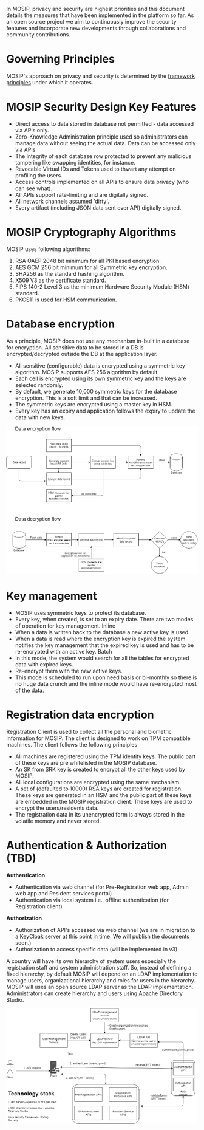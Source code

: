 In MOSIP, privacy and security are highest priorities and this document details the measures that have been implemented in the platform so far. As an open source project we aim to continuously improve the security features and incorporate new developments through collaborations and community contributions.

# Governing Principles
MOSIP's approach on privacy and security is determined by the [framework principles](https://www.mosip.io/uploads/resources/5cc84b0a08284Country%20Engagement%20Principles_v2.pdf) under which it operates.

# MOSIP Security Design Key Features

- Direct access to data stored in database not permitted - data accessed via APIs only.
- Zero-Knowledge Administration principle used so administrators can manage data without seeing the actual data. Data can be accessed only via APIs
- The integrity of each database row protected to prevent any malicious tampering like swapping identities, for instance.
- Revocable Virtual IDs and Tokens used to thwart any attempt on profiling the users.
- Access controls implemented on all APIs to ensure data privacy (who can see what).
- All APIs support rate-limiting and are digitally signed.
- All network channels assumed 'dirty'.
- Every artifact (including JSON data sent over API) digitally signed.

# MOSIP Cryptography Algorithms
MOSIP uses following algorithms:
1. RSA OAEP 2048 bit minimum for all PKI based encryption.
2. AES GCM 256 bit minimum for all Symmetric key encryption.
3. SHA256 as the standard hashing algorithm.
4. X509 V3 as the certificate standard.
5. FIPS 140-2 Level 3 as the minimum Hardware Security Module (HSM) standard.
6. PKCS11 is used for HSM communication.

# Database encryption
As a principle, MOSIP does not use any mechanism in-built in a database for encryption. All sensitive data to be stored in a DB is encrypted/decrypted outside the DB at the application layer.

- All sensitive (configurable) data is encrypted using a symmetric key algorithm. MOSIP supports AES 256 algorithm by default. 
- Each cell is encrypted using its own symmetric key and the keys are selected randomly.
- By default, we generate 10,000 symmetric keys for the database encryption. This is a soft limit and that can be increased.
- The symmetric keys are encrypted using a master key in HSM. 
- Every key has an expiry and application follows the expiry to update the data with new keys.

![](_images/arch_diagrams/DB_encryption.png)

# Key management
- MOSIP uses symmetric keys to protect its database.
- Every key, when created, is set to an expiry date.
There are two modes of operation for key management.
Inline
- When a data is written back to the database a new active key is used.
- When a data is read where the encryption key is expired the system notifies the key management that the expired key is used and has to be re-encrypted with an active key.
Batch
- In this mode, the system would search for all the tables for encrypted data with expired keys.
- Re-encrypt them with the new active keys.
- This mode is scheduled to run upon need basis or bi-monthly so there is no huge data crunch and the inline mode would have re-encrypted most of the data.

# Registration data encryption
Registration Client is used to collect all the personal and biometric information for MOSIP. The client is designed to work on TPM compatible machines. The client follows the following principles

- All machines are registered using the TPM identity keys. The public part of these keys are pre whitelisted in the MOSIP database.
- An SK from SRK key is created to encrypt all the other keys used by MOSIP.
- All local configurations are encrypted using the same mechanism.
- A set of (defaulted to 10000) RSA keys are created for registration. These keys are generated in an HSM and the public part of these keys are embedded in the MOSIP registration client. These keys are used to encrypt the users/residents data. 
- The registration data in its unencrypted form is always stored in the volatile memory and never stored.
  
# Authentication & Authorization (TBD)
**Authentication**
- Authentication via web channel (for Pre-Registration web app, Admin web app and Resident services portal)
- Authentication via local system i.e., offline authentication (for Registration client)

**Authorization**
- Authorization of API's accessed via web channel (we are in migration to a KeyCloak server at this point in time. We will publish the documents soon.)
- Authorization to access specific data (will be implemented in v3)

A country will have its own hierarchy of system users especially the registration staff and system administration staff. So, instead of defining a fixed hierarchy, by default MOSIP will depend on an LDAP implementation to manage users, organizational hierarchy and roles for users in the hierarchy. MOSIP will uses an open source LDAP server as the LDAP implementation. Administrators can create hierarchy and users using Apache Directory Studio.

![Authentication](_images/arch_diagrams/AuthN&AuthZ.png)